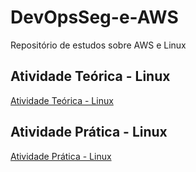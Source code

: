 # DevOpsSeg-e-AWS
Repositório de estudos sobre AWS e Linux 

## Atividade Teórica - Linux

[Atividade Teórica - Linux](https://github.com/AnaMaria27/DevSegOps-e-AWS/blob/master/Linux%20-%20Atividade%20Te%C3%B3ria/AtividadeTeoricaLinux_AnaEClaudio.pptx)

## Atividade Prática - Linux

[Atividade Prática - Linux](https://github.com/AnaMaria27/DevSegOps-e-AWS/blob/master/Linux%20-%20Atividade%20Te%C3%B3ria/AtividadeTeoricaLinux_AnaEClaudio.pptx)